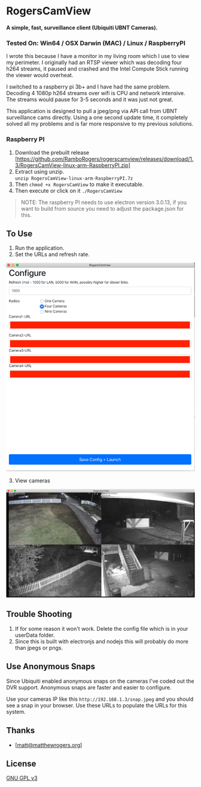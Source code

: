 # RogersCamView

**A simple, fast, surveillance client (Ubiquiti UBNT Cameras).**

### Tested On: Win64 / OSX Darwin (MAC) / Linux / RaspberryPI

I wrote this because I have a monitor in my living room which I use to view my perimeter. I originally had an RTSP viewer which was decoding four h264 streams, it paused and crashed and the Intel Compute Stick running the viewer would overheat.

I switched to a raspberry pi 3b+ and I have had the same problem.  Decoding 4 1080p h264 streams over wifi is CPU and network intensive.  The streams would pause for 3-5 seconds and it was just not great.

This application is designed to pull a jpeg/png via API call from UBNT surveillance cams directly. Using a one second update time, it completely solved all my problems and is far more responsive to my previous solutions.


### Raspberry PI 
1. Download the prebuilt release [https://github.com/RamboRogers/rogerscamview/releases/download/1.3/RogersCamView-linux-arm-RaspberryPI.zip]
2. Extract using unzip.  
  `unzip RogersCamView-linux-arm-RaspberryPI.7z`
3. Then `chmod +x RogersCamView` to make it executable.
4. Then execute or click on it `./RogersCamView`
>NOTE: The raspberry PI needs to use electron version 3.0.13, if you want to build from source you need to adjust the package.json for this.

## To Use

1. Run the application.
2. Set the URLs and refresh rate.

![config](images/config.png)

3. View cameras

![cameras](images/cams.png)

## Trouble Shooting

1. If for some reason it won't work. Delete the config file which is in your userData folder.
2. Since this is built with electronjs and nodejs this will probably do more than jpegs or pngs.

## Use Anonymous Snaps

Since Ubiquiti enabled anonymous snaps on the cameras I've coded out the DVR support. Anonymous snaps are faster and easier to configure.

Use your cameras IP like this `http://192.168.1.3/snap.jpeg` and you should see a snap in your browser.  Use these URLs to populate the URLs for this system.


## Thanks

- [matt@matthewrogers.org]

## License

[GNU GPL v3](LICENSE.md)
